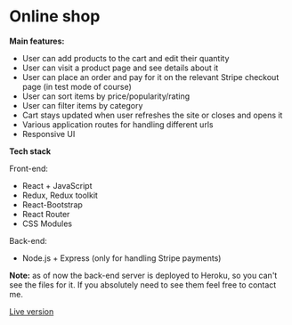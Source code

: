 # Online shop

**Main features:**

* User can add products to the cart and edit their quantity
* User can visit a product page and see details about it
* User can place an order and pay for it on the relevant Stripe checkout page (in test mode of course)
* User can sort items by price/popularity/rating
* User can filter items by category
* Cart stays updated when user refreshes the site or closes and opens it
* Various application routes for handling different urls
* Responsive UI

**Tech stack**

Front-end:
* React + JavaScript
* Redux, Redux toolkit
* React-Bootstrap
* React Router
* CSS Modules

Back-end:
* Node.js + Express (only for handling Stripe payments)

**Note:** as of now the back-end server is deployed to Heroku, so you can't see the files for it.
If you absolutely need to see them feel free to contact me.

[Live version](https://oleh-e-commerce-demo.netlify.app/)
